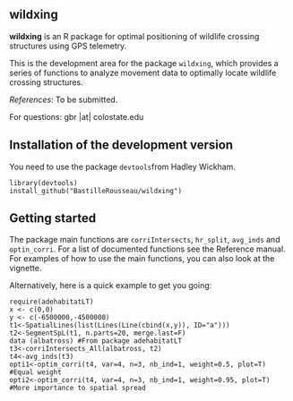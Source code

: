 ## wildxing  ##

**wildxing** is an R package for optimal positioning of wildlife crossing structures using GPS telemetry.

This is the development area for the package `wildxing`, which provides a series of functions to analyze movement data to optimally locate wildlife crossing structures. 

*References*: To be submitted. 

For questions: gbr |at| colostate.edu

## Installation of the development version  ##

You need to use the package `devtools`from Hadley Wickham. 
    
    library(devtools)
    install_github("BastilleRousseau/wildxing")


## Getting started ##

The package main functions are `corriIntersects`, `hr_split`, `avg_inds` and `optin_corri`.  For a list of documented functions see the Reference manual. 
For examples of how to use the main functions, you can also look at the vignette. 

Alternatively, here is a quick example to get you going: 
  
    require(adehabitatLT)
    x <- c(0,0)
    y <- c(-6500000,-4500000)
    t1<-SpatialLines(list(Lines(Line(cbind(x,y)), ID="a")))
    t2<-SegmentSpL(t1, n.parts=20, merge.last=F)
    data (albatross) #From package adehabitatLT
    t3<-corriIntersects_All(albatross, t2) 
    t4<-avg_inds(t3)
    opti1<-optim_corri(t4, var=4, n=3, nb_ind=1, weight=0.5, plot=T) #Equal weight
    opti2<-optim_corri(t4, var=4, n=3, nb_ind=1, weight=0.95, plot=T) #More importance to spatial spread
